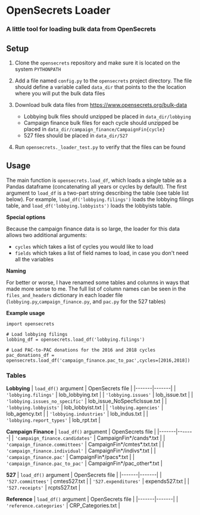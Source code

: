 # OpenSecrets Loader

### A little tool for loading bulk data from OpenSecrets


## Setup

1. Clone the `opensecrets` repository and make sure it is located on the system `PYTHONPATH`
2. Add a file named `config.py` to the `opensecrets` project directory. The file should define a variable called `data_dir` that points to the the location where you will put the bulk data files
3. Download bulk data files from https://www.opensecrets.org/bulk-data

    - Lobbying bulk files should unzipped be placed in `data_dir/lobbying`
    - Campaign finance bulk files for each cycle should unzipped be placed in `data_dir/campaign_finance/CampaignFin{cycle}`
    - 527 files should be placed in `data_dir/527`
4. Run `opensecrets._loader_test.py` to verify that the files can be found


## Usage

The main function is `opensecrets.load_df`, which loads a single table as a Pandas dataframe (concatenating all years or cycles by default). The first argument to `load_df` is a two-part string describing the table (see table list below). For example, `load_df('lobbying.filings')` loads the lobbying filings table, and `load_df('lobbying.lobbyists')` loads the lobbyists table.


**Special options**

Because the campaign finance data is so large, the loader for this data allows two additional arguments:

- `cycles` which takes a list of cycles you would like to load
- `fields` which takes a list of field names to load, in case you don't need all the variables


**Naming**

For better or worse, I have renamed some tables and columns in ways that made more sense to me. The full list of column names can be seen in the `files_and_headers` dictionary in each loader file (`lobbying.py`,`campaign_finance.py`, and `pac.py` for the 527 tables)

**Example usage**

```{python}
import opensecrets

# Load lobbying filings
lobbing_df = opensecrets.load_df('lobbying.filings')

# Load PAC-to-PAC donations for the 2016 and 2018 cycles
pac_donations_df = opensecrets.load_df('campaign_finance.pac_to_pac',cycles=[2016,2018])

```



### Tables

**Lobbying**
| `load_df()` argument | OpenSecrets file |
|-------|-------|
| `'lobbying.filings'`            | lob_lobbying.txt |
| `'lobbying.issues'`             | lob_issue.txt |
| `'lobbying.issues_no_specific'` | lob_issue_NoSpecficIssue.txt |
| `'lobbying.lobbyists'`          | lob_lobbyist.txt |
| `'lobbying.agencies'`           | lob_agency.txt |
| `'lobbying.industries'`         | lob_indus.txt |
| `'lobbying.report_types'`       | lob_rpt.txt |

**Campaign Finance**
| `load_df()` argument | OpenSecrets file |
|-------|-------|
| `'campaign_finance.candidates'` | CampaignFin*/cands*.txt |
| `'campaign_finance.committees'` | CampaignFin*/cmtes*.txt.txt |
| `'campaign_finance.individual'` | CampaignFin*/indivs*.txt |
| `'campaign_finance.pac'`        | CampaignFin*/pacs*.txt |
| `'campaign_finance.pac_to_pac'` | CampaignFin*/pac_other*.txt |

**527**
| `load_df()` argument | OpenSecrets file |
|-------|-------|
| `'527.committees'`      | cmtes527.txt |
| `'527.expenditures'`    | expends527.txt |
| `'527.receipts'`        | rcpts527.txt |

**Reference**
| `load_df()` argument | OpenSecrets file |
|-------|-------|
| `'reference.categories'`      | CRP_Categories.txt |
